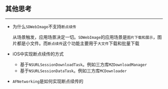 ## 其他思考

------

- 为什么`SDWebImage`不支持`断点续传`

  从场景触发，应用场景决定一切。`SDWebImage`的应用场景是`图片下载和展示`，图片都是小文件。而`断点续传`这个功能主要用于`大文件`下载和批量下载

- iOS中实现断点续传的方式

  - 基于`NSURLSessionDownloadTask`。例如三方库`MZDownloadManager`
  - 基于`NSURLSessionDataTask`。例如三方库`MCDownloader`

- `AFNetworking`是如何实现断点续传的

